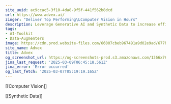 ```yaml
---
site_uuid: ac9ccac5-3f10-4da8-9f5f-441f562b8dcd
url: https://www.advex.ai/
zinger: "Deliver Top Performing\LComputer Vision in Hours"
description: Leverage Generative AI and Synthetic Data to increase efficiency and reduce cost.
tags:
- AI-Toolkit
- Data-Augmenters
image: https://cdn.prod.website-files.com/66007cbeb967491a9d02e9ad/677ba6a73a963e5e6ed7594f_Advex-webclip-256.png
site_name: Advex
title: Advex
og_screenshot_url: https://og-screenshots-prod.s3.amazonaws.com/1366x768/80/false/60ad133053803c797828bd814e6d5d3fa916e171d095e56f260bb3ded608aea4.jpeg
jina_last_request: '2025-03-09T06:45:18.561Z'
jina_error: 'Error occurred'
og_last_fetch: '2025-03-07T05:19:19.165Z'
---
```

[[Computer Vision]]

[[Synthetic Data]]

